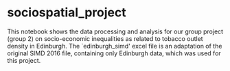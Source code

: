# sociospatial_project
This notebook shows the data processing and analysis for our group project (group 2) on socio-economic inequalities as related to tobacco outlet density in Edinburgh. The `edinburgh_simd' excel file is an adaptation of the original SIMD 2016 file, containing only Edinburgh data, which was used for this project.
